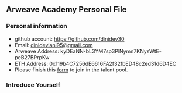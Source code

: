 ## Arweave Academy Personal File

### Personal information

- github account: https://github.com/dinidev30
- Email: dinideviani95@gmail.com
- Arweave Address: kyDEaNN-bL3YM7sp3PlNymn7KNysWtE-peB27BPrpKw
- ETH Address: 0x119b4C7256dE6616FA2f32fbED48c2ed31d6D4EC
- Please finish this [form](https://docs.google.com/forms/d/e/1FAIpQLSfWA5fIIcBgmRppm3jNz5vmf9Mai_QMVil-2pO4r7YKn_Zhtw/viewform?usp=sf_link) to join in the talent pool.

### Introduce Yourself